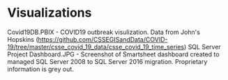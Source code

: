 # Visualizations
Covid19DB.PBIX - COVID19 outbreak visulization.  Data from John's Hopskins (https://github.com/CSSEGISandData/COVID-19/tree/master/csse_covid_19_data/csse_covid_19_time_series)
SQL Server Project Dashboard.JPG - Screenshot of Smartsheet dashboard created to managed SQL Server 2008 to SQL Server 2016 migration.  Proprietary information is grey out.
